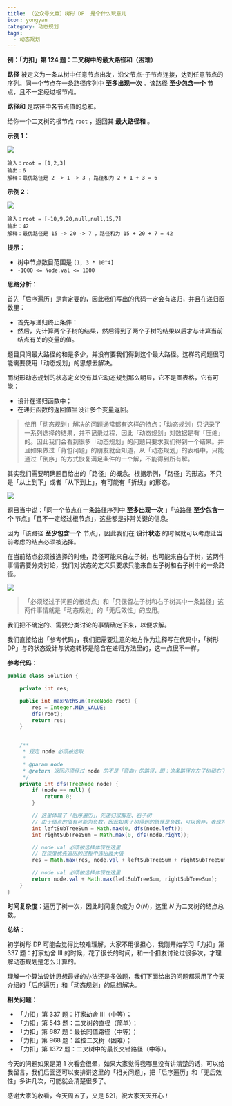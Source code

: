```yaml
---
title: （公众号文章）树形 DP  是个什么玩意儿
icon: yongyan
category: 动态规划
tags:
  - 动态规划
---
```


**例：「力扣」第 124 题：二叉树中的最大路径和（困难）**

**路径** 被定义为一条从树中任意节点出发，沿父节点-子节点连接，达到任意节点的序列。同一个节点在一条路径序列中 **至多出现一次** 。该路径 **至少包含一个** 节点，且不一定经过根节点。

**路径和** 是路径中各节点值的总和。

给你一个二叉树的根节点 `root` ，返回其 **最大路径和** 。

**示例 1：**

![](https://tva1.sinaimg.cn/large/008i3skNgy1gxbldhfgecj30fc0ak3yl.jpg)

```
输入：root = [1,2,3]
输出：6
解释：最优路径是 2 -> 1 -> 3 ，路径和为 2 + 1 + 3 = 6
```

**示例 2：**

![](https://tva1.sinaimg.cn/large/008i3skNgy1gxbldk4gyuj30jc0f2gm0.jpg)

```
输入：root = [-10,9,20,null,null,15,7]
输出：42
解释：最优路径是 15 -> 20 -> 7 ，路径和为 15 + 20 + 7 = 42
```

**提示：**

- 树中节点数目范围是 `[1, 3 * 10^4]`
- `-1000 <= Node.val <= 1000`

**思路分析**：

首先「后序遍历」是肯定要的，因此我们写出的代码一定会有递归，并且在递归函数里：

- 首先写递归终止条件：
- 然后，先计算两个子树的结果，然后得到了两个子树的结果以后才与计算当前结点有关的变量的值。

题目只问最大路径的和是多少，并没有要我们得到这个最大路径。这样的问题很可能需要使用「动态规划」的思想去解决。

而树形动态规划的状态定义没有其它动态规划那么明显，它不是画表格，它有可能：

- 设计在递归函数中；
- 在递归函数的返回值里设计多个变量返回。

> 使用「动态规划」解决的问题通常都有这样的特点：「动态规划」只记录了一系列选择的结果，并不记录过程，因此「动态规划」对数据是有「压缩」的。因此我们会看到很多「动态规划」的问题只要求我们得到一个结果。并且如果做过「背包问题」的朋友就会知道，从「动态规划」的表格中，只能通过「倒序」的方式恢复满足条件的一个解，不能得到所有解。

其实我们需要明确题目给出的「路径」的概念。根据示例，「路径」的形态，不只是「从上到下」或者「从下到上」，有可能有「折线」的形态。

![](https://tva1.sinaimg.cn/large/008i3skNgy1gxbldpxcwzj30oi0iowf7.jpg)

题目当中说：「同一个节点在一条路径序列中 **至多出现一次** 」「该路径 **至少包含一个** 节点」「且不一定经过根节点」，这些都是非常关键的信息。

因为「该路径 **至少包含一个** 节点」，因此我们在 **设计状态** 的时候就可以考虑让当前考虑的结点必须被选择。

在当前结点必须被选择的时候，路径可能来自左子树，也可能来自右子树，这两件事情需要分类讨论，我们对状态的定义只要求只能来自左子树和右子树中的一条路径。

![](https://tva1.sinaimg.cn/large/008i3skNgy1gxbldu4pflj316a0js0uj.jpg)

> 「必须经过子问题的根结点」和「只保留左子树和右子树其中一条路径」这两件事情就是「动态规划」的「无后效性」的应用。

我们把不确定的、需要分类讨论的事情确定下来，以便求解。

我们直接给出「参考代码」，我们把需要注意的地方作为注释写在代码中，「树形 DP」与的状态设计与状态转移是隐含在递归方法里的，这一点很不一样。

**参考代码**：

```java
public class Solution {

    private int res;

    public int maxPathSum(TreeNode root) {
        res = Integer.MIN_VALUE;
        dfs(root);
        return res;
    }


    /**
     * 规定 node 必须被选取
     *
     * @param node
     * @return 返回必须经过 node 的不是「弯曲」的路径，即：这条路径在左子树和右子树的路径中只能选择一条
     */
    private int dfs(TreeNode node) {
        if (node == null) {
            return 0;
        }

        // 这里体现了「后序遍历」，先递归求解左、右子树
        // 由于结点的值有可能为负数，因此如果子树得到的路径是负数，可以舍弃，表现为和 0 取最大值
        int leftSubTreeSum = Math.max(0, dfs(node.left));
        int rightSubTreeSum = Math.max(0, dfs(node.right));

        // node.val 必须被选择体现在这里
        // 在深度优先遍历的过程中选出最大值
        res = Math.max(res, node.val + leftSubTreeSum + rightSubTreeSum);

        // node.val 必须被选择体现在这里
        return node.val + Math.max(leftSubTreeSum, rightSubTreeSum);
    }
}
```

**时间复杂度**：遍历了树一次，因此时间复杂度为 $O(N)$，这里 $N$ 为二叉树的结点总数。

**总结**：

初学树形 DP 可能会觉得比较难理解，大家不用很担心，我刚开始学习「力扣」第 337 题：打家劫舍 III 的时候，花了很长的时间，和一个扣友讨论过很多次，才理解动态规划是怎么计算的。

理解一个算法设计思想最好的办法还是多做题，我们下面给出的问题都采用了今天介绍的「后序遍历」和「动态规划」的思想解决。

**相关问题**：

- 「力扣」第 337 题：打家劫舍 III（中等）；
- 「力扣」第 543 题：二叉树的直径（简单）；
- 「力扣」第 687 题：最长同值路径（中等）；
- 「力扣」第 968 题：监控二叉树（困难）；
- 「力扣」第 1372 题：二叉树中的最长交错路径（中等）。

今天的问题如果是第 1 次看会很晕，如果大家觉得我哪里没有讲清楚的话，可以给我留言，我们后面还可以安排讲这里的「相关问题」，把「后序遍历」和「无后效性」多讲几次，可能就会清楚很多了。

感谢大家的收看，今天周五了，又是 521，祝大家天天开心！
